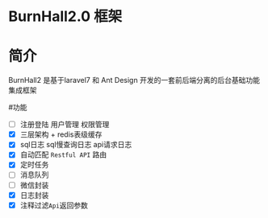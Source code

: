 BurnHall2.0 框架
========================
# 简介
BurnHall2 是基于laravel7 和 Ant Design 开发的一套前后端分离的后台基础功能集成框架

#功能  
-[ ] 注册登陆 用户管理 权限管理  
-[x] 三层架构 + redis表级缓存   
-[x] sql日志 sql慢查询日志 api请求日志  
-[x] 自动匹配 `Restful API` 路由  
-[x] 定时任务  
-[ ] 消息队列  
-[ ] 微信封装  
-[x] 日志封装  
-[x] 注释过滤`Api`返回参数  
